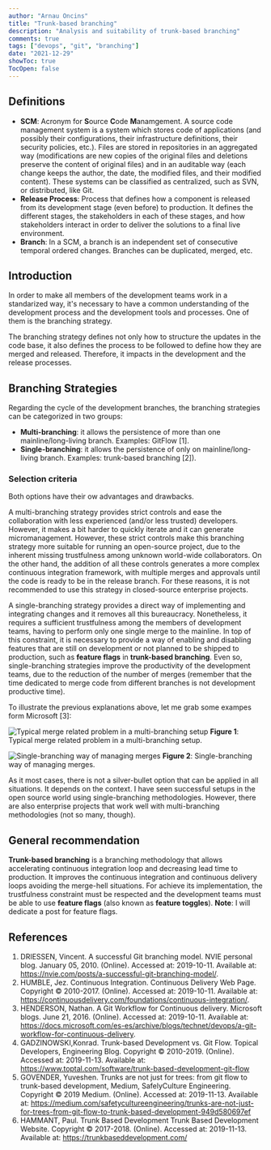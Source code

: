 ```yaml
---
author: "Arnau Oncins"
title: "Trunk-based branching"
description: "Analysis and suitability of trunk-based branching"
comments: true
tags: ["devops", "git", "branching"]
date: "2021-12-29"
showToc: true
TocOpen: false
---
```


## Definitions

* **SCM**: Acronym for **S**ource **C**ode **M**anamgement. A source code management system is a system which stores code of applications (and possibly their configurations, their infrastructure definitions, their security policies, etc.). Files are stored in repositories in an aggregated way (modifications are new copies of the original files and deletions preserve the content of original files) and in an auditable way (each change keeps the author, the date, the modified files, and their modified content). These systems can be classified as centralized, such as SVN, or distributed, like Git.
* **Release Process**: Process that defines how a component is released from its development stage (even before) to production. It defines the different stages, the stakeholders in each of these stages, and how stakeholders interact in order to deliver the solutions to a final live environment.
* **Branch**: In a SCM, a branch is an independent set of consecutive temporal ordered changes. Branches can be duplicated, merged, etc.

## Introduction

In order to make all members of the development teams work in a standarized way, it's necessary to have a common understanding of the development process and the development tools and processes. One of them is the branching strategy.

The branching strategy defines not only how to structure the updates in the code base, it also defines the process to be followed to define how they are merged and released. Therefore, it impacts in the development and the release processes.

## Branching Strategies

Regarding the cycle of the development branches, the branching strategies can be categorized in two groups:

* **Multi-branching**: it allows the persistence of more than one mainline/long-living branch. Examples: GitFlow [1].
* **Single-branching**: it allows the persistence of only on mainline/long-living branch. Examples: trunk-based branching [2]).

### Selection criteria

Both options have their ow advantages and drawbacks.

A multi-branching strategy provides strict controls and ease the collaboration with less experienced (and/or less trusted) developers. However, it makes a bit harder to quickly iterate and it can generate micromanagement. However, these strict controls make this branching strategy more suitable for running an open-source project, due to the inherent missing trustfulness among unknown world-wide collaborators. On the other hand, the addition of all these controls generates a more complex continuous integration framework, with multiple merges and approvals until the code is ready to be in the release branch. For these reasons, it is not recommended to use this strategy in closed-source enterprise projects.

A single-branching strategy provides a direct way of implementing and integrating changes and it removes all this bureaucracy. Nonetheless, it requires a sufficient trustfulness among the members of development teams, having to perform only one single merge to the mainline. In top of this constraint, it is necessary to provide a way of enabling and disabling features that are still on development or not planned to be shipped to production, such as **feature flags** in **trunk-based branching**. Even so, single-branching strategies improve the productivity of the development teams, due to the reduction of the number of merges (remember that the time dedicated to merge code from different branches is not development productive time).

To illustrate the previous explanations above, let me grab some exampes form Microsoft [3]:

![Typical merge related problem in a multi-branching setup](/img/multibranching.png#center) **Figure 1**: Typical merge related problem in a multi-branching setup.

![Single-branching way of managing merges](/img/singlebranching.png#center) **Figure 2**: Single-branching way of managing merges.

As it most cases, there is not a silver-bullet option that can be applied in all situations. It depends on the context. I have seen successful setups in the open source world using single-branching methodologies. However, there are also enterprise projects that work well with multi-branching methodologies (not so many, though).

## General recommendation

**Trunk-based branching** is a branching methodology that allows accelerating continuous integration loop and decreasing lead time to production. It improves the continuous integration and continuous delivery loops avoiding the merge-hell situations. For achieve its implementation, the trustfulness constraint must be respected and the development teams must be able to use **feature flags** (also known as **feature toggles**). **Note**: I will dedicate a post for feature flags.

## References

1. DRIESSEN, Vincent. A successful Git branching model. NVIE personal blog. January 05, 2010. (Online). Accessed at: 2019-10-11. Available at: https://nvie.com/posts/a-successful-git-branching-model/.
2. HUMBLE, Jez. Continuous Integration. Continuous Delivery Web Page. Copyright © 2010-2017. (Online). Accessed at: 2019-10-11. Available at: https://continuousdelivery.com/foundations/continuous-integration/.
3. HENDERSON, Nathan. A Git Workflow for Continuous delivery. Microsoft blogs. June 21, 2016. (Online). Accessed at: 2019-10-11. Available at: https://docs.microsoft.com/es-es/archive/blogs/technet/devops/a-git-workflow-for-continuous-delivery.
4. GADZINOWSKI,Konrad. Trunk-based Development vs. Git Flow. Topical Developers, Engineering Blog. Copyright © 2010-2019. (Online).  Accessed at: 2019-11-13. Available at: https://www.toptal.com/software/trunk-based-development-git-flow
5. GOVENDER, Yuveshen. Trunks are not just for trees: from git flow to trunk-based development, Medium, SafelyCulture Engineering. Copyright © 2019 Medium. (Online). Accessed at: 2019-11-13. Available at: https://medium.com/safetycultureengineering/trunks-are-not-just-for-trees-from-git-flow-to-trunk-based-development-949d580697ef
6. HAMMANT, Paul. Trunk Based Development Trunk Based Development Website. Copyright © 2017-2018. (Online). Accessed at: 2019-11-13. Available at: https://trunkbaseddevelopment.com/







